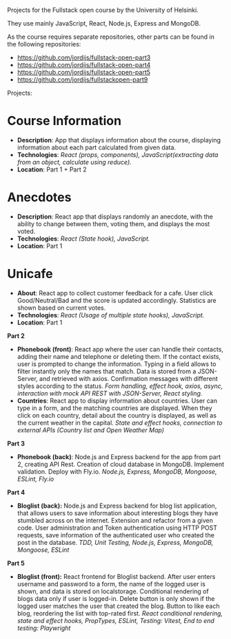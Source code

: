 Projects for the Fullstack open course by the University of Helsinki.

They use mainly JavaScript, React, Node.js, Express and MongoDB.

As the course requires separate repositories, other parts can be found in the following repositories:
* https://github.com/jordijs/fullstack-open-part3
* https://github.com/jordijs/fullstack-open-part4
* https://github.com/jordijs/fullstack-open-part5
* https://github.com/jordijs/fullstackopen-part9

Projects:
# Course Information
- **Description**: App that displays information about the course, displaying information about each part calculated from given data.
- **Technologies**: _React (props, components), JavaScript(extracting data from an object, calculate using reduce)._
- **Location**: Part 1 + Part 2

# Anecdotes
- **Description**: React app that displays randomly an anecdote, with the ability to change between them, voting them, and displays the most voted.
- **Technologies**: _React (State hook), JavaScript._
- **Location**: Part 1
  
# Unicafe
- **About**: React app to collect customer feedback for a cafe. User click Good/Neutral/Bad and the score is updated accordingly. Statistics are shown based on current votes.
- **Technologies**: _React (Usage of multiple state hooks), JavaScript._
- **Location**: Part 1

**Part 2**

- **Phonebook (front)**: React app where the user can handle their contacts, adding their name and telephone or deleting them. If the contact exists, user is prompted to change the information. Typing in a field allows to filter instantly only the names that match. Data is stored from a JSON-Server, and retrieved with axios. Confirmation messages with different styles according to the status. _Form handling, effect hook, axios, async, interaction with mock API REST with JSON-Server, React styling._
- **Countries**: React app to display information about countries. User can type in a form, and the matching countries are displayed. When they click on each country, detail about the country is displayed, as well as the current weather in the capital. _State and effect hooks, connection to external APIs (Country list and Open Weather Map)_

**Part 3**
- **Phonebook (back)**: Node.js and Express backend for the app from part 2, creating API Rest. Creation of cloud database in MongoDB. Implement validation. Deploy with Fly.io. _Node.js, Express, MongoDB, Mongoose, ESLint, Fly.io_

**Part 4**
- **Bloglist (back):** Node.js and Express backend for blog list application, that allows users to save information about interesting blogs they have stumbled across on the internet. Extension and refactor from a given code. User administration and Token authentication using HTTP POST requests, save information of the authenticated user who created the post in the database. _TDD, Unit Testing, Node.js, Express, MongoDB, Mongoose, ESLint_

**Part 5**
- **Bloglist (front):** React frontend for Bloglist backend. After user enters username and password to a form, the name of the logged user is shown, and data is stored on localstorage. Conditional rendering of blogs data only if user is logged-in. Delete button is only shown if the logged user matches the user that created the blog. Button to like each blog, reordering the list with top-rated first. _React conditional rendering, state and effect hooks, PropTypes, ESLint, Testing: Vitest, End to end testing: Playwright_
